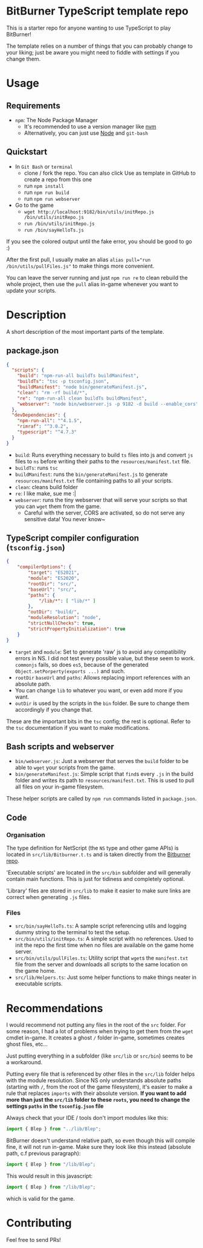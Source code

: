 # BitBurner TypeScript template repo

This is a starter repo for anyone wanting to use TypeScript to play
BitBurner!

The template relies on a number of things that you can probably change
to your liking; just be aware you might need to fiddle with settings if
you change them.

# Usage

## Requirements

- `npm`: The Node Package Manager
  - It's recommended to use a version manager like
    [nvm](https://github.com/nvm-sh/nvm#about)
  - Alternatively, you can just use
    [Node](https://nodejs.org/en/download/)
  and `git-bash`

## Quickstart

- In `Git Bash` or `terminal`
  - clone / fork the repo. You can also click Use as template in
    GitHub to create a repo from this one
  - run `npm install`
  - run `npm run build`
  - run `npm run webserver`
- Go to the game
  - `wget http://localhost:9182/bin/utils/initRepo.js
    /bin/utils/initRepo.js`
  - `run /bin/utils/initRepo.js`
  - `run /bin/sayHelloTs.js`

If you see the colored output until the fake error, you should be good
to go :)

After the first pull, I usually make an alias
`alias pull="run /bin/utils/pullFiles.js"` to make things more
convenient.

You can leave the server running and just `npm run re` to clean
rebuild the whole project, then use the `pull` alias in-game
whenever you want to update your scripts.

# Description

A short description of the most important parts of the template.

## package.json

```json
{
  "scripts": {
    "build": "npm-run-all buildTs buildManifest",
    "buildTs": "tsc -p tsconfig.json",
    "buildManifest": "node bin/generateManifest.js",
    "clean": "rm -rf build/*",
    "re": "npm-run-all clean buildTs buildManifest",
    "webserver": "node bin/webserver.js -p 9182 -d build --enable_cors"
  },
  "devDependencies": {
    "npm-run-all": "^4.1.5",
    "rimraf": "^3.0.2",
    "typescript": "^4.7.3"
  }
}
```

- `build`: Runs everything necessary to build `ts` files into js and
  convert `js` files to `ns` before writing their paths to the
  `resources/manifest.txt` file.
- `buildTs`: runs `tsc`
- `buildManifest`: runs the `bin/generateManifest.js` to generate
  `resources/manifest.txt` file containing paths to all your scripts.
- `clean`: cleans build folder
- `re`: I like make, sue me :|
- `webserver`: runs the tiny webserver that will serve your scripts so
  that you can `wget` them from the game.
  - Careful with the server, CORS are activated, so do not serve any
  sensitive data! You never know~

## TypeScript compiler configuration (`tsconfig.json`)

```json
{
	"compilerOptions": {
		"target": "ES2021",
		"module": "ES2020",
		"rootDir": "src/",
		"baseUrl": "src/",
		"paths": {
			"/lib/*": [ "lib/*" ]
		},
		"outDir": "build/",
		"moduleResolution": "node",
		"strictNullChecks": true,
		"strictPropertyInitialization": true
	}
}
```

- `target` and `module`: Set to generate 'raw' js to avoid any
  compatibility errors in NS. I did not test every possible value,
  but these seem to work. `commonjs` fails, so does `es5`, because
  of the generated `Object.setPorperty(exports ...)` and such.
- `rootDir` `baseUrl` and `paths`: Allows replacing import references
  with an absolute path.
- You can change `lib` to whatever you want, or even add more if you
  want.
- `outDir` is used by the scripts in the `bin` folder. Be sure to change
  them accordingly if you change that.

These are the important bits in the `tsc` config; the rest is optional.
Refer to the `tsc` documentation if you want to make modifications.

## Bash scripts and webserver

- `bin/webserver.js`: Just a webserver that serves the `build` folder to
  be able to `wget` your scripts from the game.
- `bin/generateManifest.js`: Simple script that `find`s every `.js` in
  the build folder and writes its path to `resources/manifest.txt`. This
  is used to pull all files on your in-game filesystem.

These helper scripts are called by `npm run` commands listed in
`package.json`.

## Code

### Organisation

The type definition for NetScript (the `NS` type and other game APIs) is
located in `src/lib/Bitburner.t.ts` and is taken directly from the
[Bitburner repo](https://github.com/danielyxie/bitburner/blob/dev/dist/bitburner.d.ts).

'Executable scripts' are located in the `src/bin` subfolder and will
generally contain main functions. This is just for tidiness and
completely optional.

'Library' files are stored in `src/lib` to make it easier to make sure
links are correct when generating `.js` files.

### Files

- `src/bin/sayHelloTs.ts`: A sample script referencing utils and logging
  dummy string to the terminal to test the setup.
- `src/bin/utils/initRepo.ts`: A simple script with no references. Used
  to init the repo the first time when no files are available on the
  game home server.
- `src/bin/utils/pullFiles.ts`: Utility script that `wget`s the
  `manifest.txt` file from the server and downloads all scripts to the
  same location on the game home.
- `src/lib/Helpers.ts`: Just some helper functions to make things neater
  in executable scripts.

# Recommendations

I would recommend not putting any files in the root of the `src` folder.
For some reason, I had a lot of problems when trying to get them from
the `wget` cmdlet in-game. It creates a ghost `/` folder in-game,
sometimes creates ghost files, etc...

Just putting everything in a subfolder (like `src/lib` or `src/bin`)
seems to be a workaround.

Putting every file that is referenced by other files in the `src/lib`
folder helps with the module resolution. Since NS only understands
absolute paths (starting with `/`, from the root of the game
filesystem), it's easier to make a rule that replaces `imports` with
their absolute version. **If you want to add more than just the
`src/lib` folder to these `roots`, you need to change the settings
`paths` in the `tsconfig.json` file**

Always check that your IDE / tools don't import modules like this:

```typescript
import { Blep } from "../lib/Blep";
```

BitBurner doesn't understand relative path, so even though this will
compile fine, it will not run in-game. Make sure they look like this
instead (absolute path, c.f previous paragraph):

```typescript
import { Blep } from "/lib/Blep";
```

This would result in this javascript:

```js
import { Blep } from "/lib/Blep";
```

which is valid for the game.

# Contributing

Feel free to send PRs!
